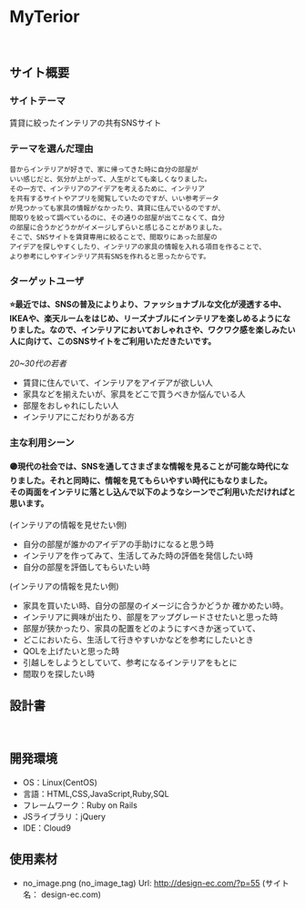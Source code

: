 # MyTerior
​
## サイト概要
### サイトテーマ
<!--何を『目的』とし、どのような『分類』なのかを簡潔に書く-->
賃貸に絞ったインテリアの共有SNSサイト
​
### テーマを選んだ理由
<!--なぜこのようなテーマにしたかを説明する-->
    昔からインテリアが好きで、家に帰ってきた時に自分の部屋が
    いい感じだと、気分が上がって、人生がとても楽しくなりました。
    その一方で、インテリアのアイデアを考えるために、インテリア
    を共有するサイトやアプリを閲覧していたのですが、いい参考データ
    が見つかっても家具の情報がなかったり、賃貸に住んでいるのですが、
    間取りを絞って調べているのに、その通りの部屋が出てこなくて、自分
    の部屋に合うかどうかがイメージしずらいと感じることがありました。
    そこで、SNSサイトを賃貸専用に絞ることで、間取りにあった部屋の
    アイデアを探しやすくしたり、インテリアの家具の情報を入れる項目を作ることで、
    より参考にしやすインテリア共有SNSを作れると思ったからです。

### ターゲットユーザ
<!--誰に使ってもらうかを具体的に記載する-->
#### ⭐️最近では、SNSの普及によりより、ファッショナブルな文化が浸透する中、IKEAや、楽天ルームをはじめ、リーズナブルにインテリアを楽しめるようになりました。なので、インテリアにおいておしゃれさや、ワクワク感を楽しみたい人に向けて、このSNSサイトをご利用いただきたいです。
*20~30代の若者*
- 賃貸に住んでいて、インテリアをアイデアが欲しい人
- 家具などを揃えたいが、家具をどこで買うべきか悩んでいる人
- 部屋をおしゃれにしたい人
- インテリアにこだわりがある方
    
### 主な利用シーン
<!--どのような時に使うのかの状況を記載すること-->
#### 🟣現代の社会では、SNSを通してさまざまな情報を見ることが可能な時代になりました。それと同時に、情報を見てもらいやすい時代にもなりました。　　　　　　　　その両面をインテリに落とし込んで以下のようなシーンでご利用いただければと思います。
(インテリアの情報を見せたい側)
- 自分の部屋が誰かのアイデアの手助けになると思う時
- インテリアを作ってみて、生活してみた時の評価を発信したい時
- 自分の部屋を評価してもらいたい時

(インテリアの情報を見たい側)
- 家具を買いたい時、自分の部屋のイメージに合うかどうか
確かめたい時。
- インテリアに興味が出たり、部屋をアップグレードさせたいと思った時
- 部屋が狭かったり、家具の配置をどのようにすべきか迷っていて、
- どこにおいたら、生活して行きやすいかなどを参考にしたいとき
- QOLを上げたいと思った時
- 引越しをしようとしていて、参考になるインテリアをもとに
- 間取りを探したい時
    
## 設計書
<!--テーマを設定・提出する時点では不要です-->
​
## 開発環境
- OS：Linux(CentOS)
- 言語：HTML,CSS,JavaScript,Ruby,SQL
- フレームワーク：Ruby on Rails
- JSライブラリ：jQuery
- IDE：Cloud9
​
## 使用素材
- no_image.png (no_image_tag) Url: http://design-ec.com/?p=55 (サイト名：
design-ec.com)
